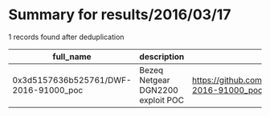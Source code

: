 
# Summary for results/2016/03/17
    
1 records found after deduplication

| full_name | description | html_url | matched_list | matched_count | pushed_at | size | stargazers_count | language | forks_count |
|---------------------------------------|-----------------------------------|----------------------------------------------------------|----------------|-----------------|---------------------------|--------|--------------------|------------|---------------|
| 0x3d5157636b525761/DWF-2016-91000_poc | Bezeq Netgear DGN2200 exploit POC | https://github.com/0x3d5157636b525761/DWF-2016-91000_poc | ['exploit'] | 1 | 2016-03-17 17:11:49+00:00 | 14 | 5 | HTML | 2 |
